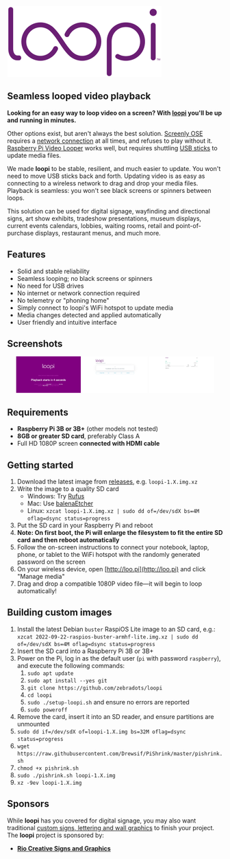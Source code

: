 <img src="https://github.com/zebradots/loopi/blob/main/overlay/var/www/html/assets/logo-purple.png"></img>

## Seamless looped video playback 

<strong>Looking for an easy way to loop video on a screen? With <u>loopi</u> you'll be up and running in minutes.</strong>

Other options exist, but aren't always the best solution. [Screenly OSE](https://www.screenly.io/) requires a [network connection](https://support.screenly.io/hc/en-us/articles/213678603-Can-I-use-Screenly-without-an-internet-connection-) at all times, and refuses to play without it. [Raspberry Pi Video Looper](https://videolooper.de/) works well, but requires shuttling [USB sticks](https://videolooper.de/#you_will_also_need) to update media files.

We made <strong>loopi</strong> to be stable, resilient, and much easier to update. You won't need to move USB sticks back and forth. Updating video is as easy as connecting to a wireless network to drag and drop your media files. Playback is seamless: you won't see black screens or spinners between loops.

This solution can be used for digital signage, wayfinding and directional signs, art show exhibits, tradeshow presentations, museum displays, current events calendars, lobbies, waiting rooms, retail and point-of-purchase displays, restaurant menus, and much more.


## Features

- Solid and stable reliability
- Seamless looping; no black screens or spinners
- No need for USB drives
- No internet or network connection required
- No telemetry or "phoning home"
- Simply connect to loopi's WiFi hotspot to update media
- Media changes detected and applied automatically
- User friendly and intuitive interface


## Screenshots

<div>
  <p align="center">
    <img src="https://github.com/zebradots/loopi/blob/main/overlay/var/www/html/images/loopi-countdown.png" width="30%">
    <img src="https://github.com/zebradots/loopi/blob/main/overlay/var/www/html/images/loopi-status.png" width="30%">
    <img src="https://github.com/zebradots/loopi/blob/main/overlay/var/www/html/images/loopi-media.png" width="30%">
  </p>
</div>


## Requirements

- <strong>Raspberry Pi 3B or 3B+</strong> (other models not tested)
- <strong>8GB or greater SD card</strong>, preferably Class A
- Full HD 1080P screen <strong>connected with HDMI cable</strong>


## Getting started

1. Download the latest image from [releases](https://github.com/zebradots/loopi/releases), e.g. `loopi-1.X.img.xz`
1. Write the image to a quality SD card
	- Windows: Try [Rufus](https://rufus.ie/)
	- Mac: Use [balenaEtcher](https://www.balena.io/etcher/)
	- Linux: `xzcat loopi-1.X.img.xz | sudo dd of=/dev/sdX bs=4M oflag=dsync status=progress`
1. Put the SD card in your Raspberry Pi and reboot
1. <strong>Note: On first boot, the Pi will enlarge the filesystem to fit the entire SD card and then reboot automatically</strong>
1. Follow the on-screen instructions to connect your notebook, laptop, phone, or tablet to the WiFi hotspot with the randomly generated password on the screen
1. On your wireless device, open [http://loo.pi](http://loo.pi) and click "Manage media"
1. Drag and drop a compatible 1080P video file―it will begin to loop automatically!


## Building custom images

1. Install the latest Debian `buster` RaspiOS Lite image to an SD card, e.g.: `xzcat 2022-09-22-raspios-buster-armhf-lite.img.xz | sudo dd of=/dev/sdX bs=4M oflag=dsync status=progress`
1. Insert the SD card into a Raspberry Pi 3B or 3B+
1. Power on the Pi, log in as the default user (`pi` with password `raspberry`), and execute the following commands:
    1. `sudo apt update`
    1. `sudo apt install --yes git`
    1. `git clone https://github.com/zebradots/loopi`
    1. `cd loopi`
    1. `sudo ./setup-loopi.sh` and ensure no errors are reported
    1. `sudo poweroff`
1. Remove the card, insert it into an SD reader, and ensure partitions are unmounted
1. `sudo dd if=/dev/sdX of=loopi-1.X.img bs=32M oflag=dsync status=progress`
1. `wget https://raw.githubusercontent.com/Drewsif/PiShrink/master/pishrink.sh`
1. `chmod +x pishrink.sh`
1. `sudo ./pishrink.sh loopi-1.X.img`
1. `xz -9ev loopi-1.X.img`


## Sponsors

While <strong>loopi</strong> has you covered for digital signage, you may also want traditional [custom signs, lettering and wall graphics](https://rioprinting.com) to finish your project. The <strong>loopi</strong> project is sponsored by:

- <strong>[Rio Creative Signs and Graphics](https://rioprinting.com/)</strong>
